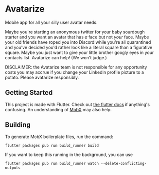 # Avatarize

Mobile app for all your silly user avatar needs.

Maybe you're starting an anonymous twitter for your baby sourdough starter and you want an avatar that has _a_ face but not _your_ face. Maybe your old friends have roped you into Discord while you're all quarantined and you've decided you'd rather look like a literal square than a figurative square. Maybe you just want to give your little brother googly eyes in your contacts list. Avatarize can help! (We won't judge.)

DISCLAIMER: the Avatarize team is not responsible for any opportunity costs you may accrue if you change your LinkedIn profile picture to a potato. Please avatarize responsibly.

## Getting Started

This project is made with Flutter. Check out [the flutter docs](https://flutter.dev/docs) if anything's confusing. An understanding of [MobX](https://mobx.netlify.com/) may also help.

## Building

To generate MobX boilerplate files, run the command:

`flutter packages pub run build_runner build`

If you want to keep this running in the background, you can use

`flutter packages pub run build_runner watch --delete-conflicting-outputs`

